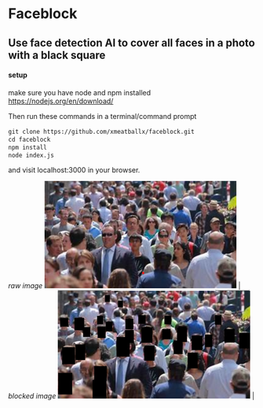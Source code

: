 # Faceblock
## Use face detection AI to cover all faces in a photo with a black square

#### setup
make sure you have node and npm installed
https://nodejs.org/en/download/

Then run these commands in a terminal/command prompt
```
git clone https://github.com/xmeatballx/faceblock.git
cd faceblock
npm install
node index.js
```
and visit localhost:3000 in your browser.

*raw image* 
![image raw](https://github.com/xmeatballx/faceblock/blob/master/images/imageraw.png) |
*blocked image* 
![image blocked](https://github.com/xmeatballx/faceblock/blob/master/images/imageblocked.png) |

